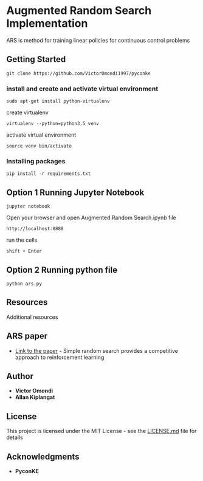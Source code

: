 # Augmented Random Search Implementation

ARS is method for training linear policies for continuous control problems

## Getting Started

```
git clone https://github.com/VictorOmondi1997/pyconke
```

### install and create and activate virtual environment

```
sudo apt-get install python-virtualenv
```

create virtualenv

```
virtualenv --python=python3.5 venv
```

activate virtual environment

```
source venv bin/activate
```
### Installing packages

```
pip install -r requirements.txt
```

## Option 1 Running Jupyter Notebook


```
jupyter notebook
```

Open your browser and open Augmented Random Search.ipynb file

```
http://localhost:8888
```
run the cells

```
shift + Enter
```

## Option 2 Running python file


```
python ars.py
```


## Resources

Additional resources

## ARS paper

* [Link to the paper](https://arxiv.org/abs/1803.07055) - 
Simple random search provides a competitive approach to reinforcement learning

## Author

* **Victor Omondi**
* **Allan Kiplangat** 


## License

This project is licensed under the MIT License - see the [LICENSE.md](LICENSE.md) file for details

## Acknowledgments

* **PyconKE**

